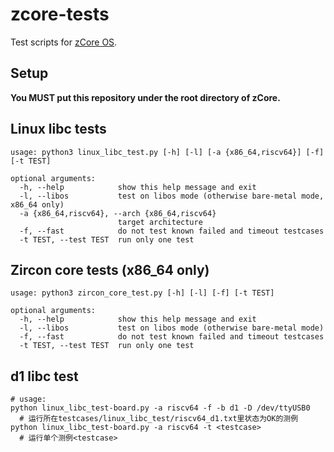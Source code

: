 # zcore-tests

Test scripts for [zCore OS](https://github.com/rcore-os/zCore).

## Setup

**You MUST put this repository under the root directory of zCore.**

## Linux libc tests

```
usage: python3 linux_libc_test.py [-h] [-l] [-a {x86_64,riscv64}] [-f] [-t TEST]

optional arguments:
  -h, --help            show this help message and exit
  -l, --libos           test on libos mode (otherwise bare-metal mode, x86_64 only)
  -a {x86_64,riscv64}, --arch {x86_64,riscv64}
                        target architecture
  -f, --fast            do not test known failed and timeout testcases
  -t TEST, --test TEST  run only one test
```

## Zircon core tests (x86_64 only)

```
usage: python3 zircon_core_test.py [-h] [-l] [-f] [-t TEST]

optional arguments:
  -h, --help            show this help message and exit
  -l, --libos           test on libos mode (otherwise bare-metal mode)
  -f, --fast            do not test known failed and timeout testcases
  -t TEST, --test TEST  run only one test
```

## d1 libc test

```
# usage:
python linux_libc_test-board.py -a riscv64 -f -b d1 -D /dev/ttyUSB0
  # 运行所在testcases/linux_libc_test/riscv64_d1.txt里状态为OK的测例
python linux_libc_test-board.py -a riscv64 -t <testcase>
  # 运行单个测例<testcase>
```
